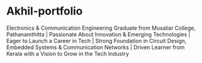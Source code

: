 # Akhil-portfolio
Electronics &amp; Communication Engineering Graduate from Musaliar College, Pathanamthitta | Passionate About Innovation &amp; Emerging Technologies | Eager to Launch a Career in Tech | Strong Foundation in Circuit Design, Embedded Systems &amp; Communication Networks | Driven Learner from Kerala with a Vision to Grow in the Tech Industry
